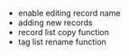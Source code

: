 + enable editing record name
+ adding new records
+ record list copy function
+ tag list rename function
